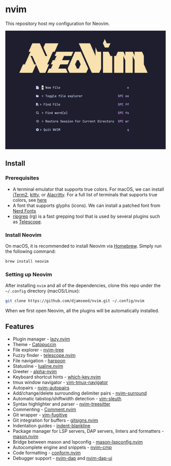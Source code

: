 # nvim

This repository host my configuration for Neovim.

![nvim](nvim.png)

## Install

### Prerequisites

- A terminal emulator that supports true colors. For macOS, we can install [iTerm2](https://iterm2.com/), [kitty](https://sw.kovidgoyal.net/kitty/), or [Alacritty](https://alacritty.org/). For a full list of terminals that supports true colors, see [here](https://github.com/termstandard/colors?tab=readme-ov-file#terminal-emulators)
- A font that supports glyphs (icons). We can install a patched font from [Nerd Fonts](https://www.nerdfonts.com/)
- [ripgrep](https://github.com/BurntSushi/ripgrep) (rg) is a fast grepping tool that is used by several plugins such as [Telescope](https://github.com/nvim-telescope/telescope.nvim).

### Install Neovim

On macOS, it is recommended to install Neovim via [Homebrew](https://brew.sh). Simply run the following command:

```sh
brew install neovim
```

### Setting up Neovim

After installing `nvim` and all of the dependencies, clone this repo under the `~/.config` directory (macOS/Linux):

```sh
git clone https://github.com/djamseed/nvim.git ~/.config/nvim
```

When we first open Neovim, all the plugins will be automatically installed.

## Features

- Plugin manager - [lazy.nvim](https://github.com/folke/lazy.nvim)
- Theme - [Catppuccin](https://github.com/catppuccin/nvim)
- File explorer - [nvim-tree](https://github.com/nvim-tree/nvim-tree.lua)
- Fuzzy finder - [telescope.nvim](https://github.com/nvim-telescope/telescope.nvim)
- File navigation - [harpoon](https://github.com/ThePrimeagen/harpoon)
- Statusline - [lualine.nvim](https://github.com/nvim-lualine/lualine.nvim)
- Greeter - [alpha-nvim](https://github.com/goolord/alpha-nvim)
- Keyboard shortcut hints - [which-key.nvim](https://github.com/folke/which-key.nvim)
- tmux window navigator - [vim-tmux-navigator](https://github.com/christoomey/vim-tmux-navigator)
- Autopairs - [nvim-autopairs](https://github.com/windwp/nvim-autopairs)
- Add/change/delete surrounding delimiter pairs - [nvim-surround](https://github.com/kylechui/nvim-surround)
- Automatic tabstop/shiftwidth detection - [vim-sleuth](https://github.com/tpope/vim-sleuth)
- Syntax highlighter and parser - [nvim-treesitter](https://github.com/nvim-treesitter/nvim-treesitter)
- Commenting - [Comment.nvim](https://github.com/catppuccin/nvim)
- Git wrapper - [vim-fugitive](https://github.com/tpope/vim-fugitive)
- Git integration for buffers - [gitsigns.nvim](https://github.com/lewis6991/gitsigns.nvim)
- Indentation guides - [indent-blankline](https://github.com/lukas-reineke/indent-blankline.nvim)
- Package manager for LSP servers, DAP servers, linters and formatters - [mason.nvim](https://github.com/williamboman/mason.nvim)
- Bridge between mason and lspconfig - [mason-lspconfig.nvim](https://github.com/williamboman/mason-lspconfig.nvim)
- Autocomplete engine and snippets - [nvim-cmp](https://github.com/hrsh7th/nvim-cmp)
- Code formatting - [conform.nvim](https://github.com/stevearc/conform.nvim)
- Debugger support - [nvim-dap](https://github.com/mfussenegger/nvim-dap) and [nvim-dap-ui](https://github.com/rcarriga/nvim-dap-ui)
